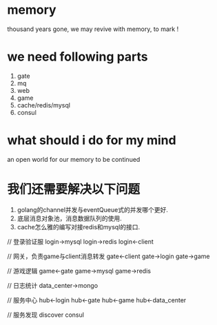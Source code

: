 # memory
thousand years gone, we may revive with memory, to mark !

# we need following parts
1. gate
2. mq
3. web
4. game
5. cache/redis/mysql
6. consul

# what should i do for my mind
an open world for our memory to be continued

# 我们还需要解决以下问题
1. golang的channel并发与eventQueue式的并发哪个更好.
2. 底层消息对象池，消息数据队列的使用.
3. cache怎么雅的编写对接redis和mysql的接口.

// 登录验证服
login->mysql
login->redis
login<-client

// 网关，负责game与client消息转发
gate<-client
gate->login
gate->game

// 游戏逻辑
game<-gate
game->mysql
game->redis

// 日志统计
data_center->mongo

// 服务中心
hub<-login
hub<-gate
hub<-game
hub<-data_center

// 服务发现
discover
consul

